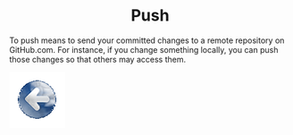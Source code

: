 # <center>Push</center>

To push means to send your committed changes to a remote repository on GitHub.com. For instance, if you change something locally, you can push those changes so that others may access them.

<a href="../README.md" >![back](/images/Back.png)</a>
